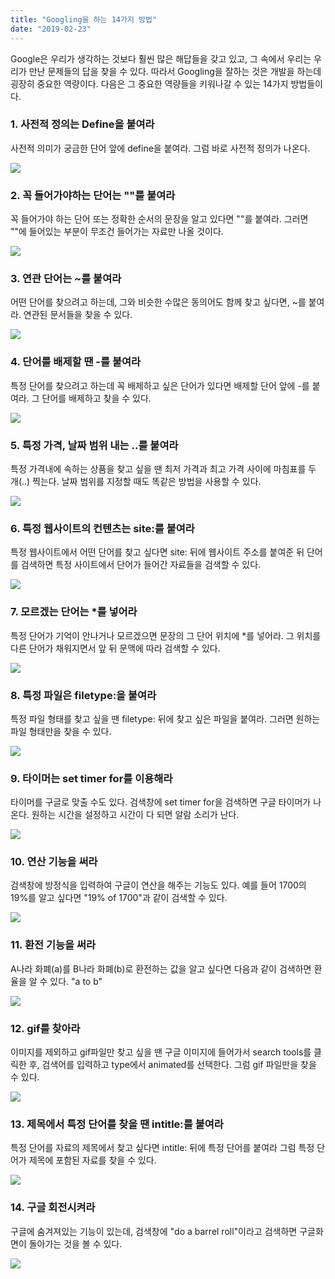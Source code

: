 ```yaml
---
title: "Googling을 하는 14가지 방법"
date: "2019-02-23"
---
```


Google은 우리가 생각하는 것보다 훨씬 많은 해답들을 갖고 있고, 그 속에서 우리는 우리가 만난 문제들의 답을 찾을 수 있다.
따라서 Googling을 잘하는 것은 개발을 하는데 굉장히 중요한 역량이다. 다음은 그 중요한 역량들을 키워나갈 수 있는 14가지 방법들이다.

### 1. 사전적 정의는 Define을 붙여라

사전적 의미가 궁금한 단어 앞에 define을 붙여라. 그럼 바로 사전적 정의가 나온다.

![](https://big.assets.huffingtonpost.com/definegooglesearch.gif)

### 2. 꼭 들어가야하는 단어는 ""를 붙여라

꼭 들어가야 하는 단어 또는 정확한 순서의 문장을 알고 있다면 ""를 붙여라.
그러면 ""에 들어있는 부분이 무조건 들어가는 자료만 나올 것이다.

![](https://big.assets.huffingtonpost.com/searchinquotes.gif)

### 3. 연관 단어는 ~를 붙여라

어떤 단어를 찾으려고 하는데, 그와 비슷한 수많은 동의어도 함께 찾고 싶다면,
~를 붙여라. 연관된 문서들을 찾을 수 있다.

![](https://big.assets.huffingtonpost.com/relatedsearchterms.gif)

### 4. 단어를 배제할 땐 -를 붙여라

특정 단어를 찾으려고 하는데 꼭 배제하고 싶은 단어가 있다면 배제할 단어 앞에 -를 붙여라. 그 단어를 배제하고 찾을 수 있다.

![](https://big.assets.huffingtonpost.com/breadwithoutyeastgooglesearch.gif)

### 5. 특정 가격, 날짜 범위 내는 ..를 붙여라

특정 가격내에 속하는 상품을 찾고 싶을 땐 최저 가격과 최고 가격 사이에 마침표를 두 개(..) 찍는다. 날짜 범위를 지정할 때도 똑같은 방법을 사용할 수 있다.

![](https://big.assets.huffingtonpost.com/pricerange.gif)

### 6. 특정 웹사이트의 컨텐츠는 site:를 붙여라

특정 웹사이트에서 어떤 단어를 찾고 싶다면 site: 뒤에 웹사이트 주소를 붙여준 뒤
단어를 검색하면 특정 사이트에서 단어가 들어간 자료들을 검색할 수 있다.

![](https://big.assets.huffingtonpost.com/sitesearchgoogleninja.gif)

### 7. 모르겠는 단어는 \*를 넣어라

특정 단어가 기억이 안나거나 모르겠으면 문장의 그 단어 위치에 \*를 넣어라.
그 위치를 다른 단어가 채워지면서 앞 뒤 문맥에 따라 검색할 수 있다.

![](https://big.assets.huffingtonpost.com/googleblanksearchpoprocks_0.gif)

### 8. 특정 파일은 filetype:을 붙여라

특정 파일 형태를 찾고 싶을 땐 filetype: 뒤에 찾고 싶은 파일을 붙여라.
그러면 원하는 파일 형태만을 찾을 수 있다.

![](https://big.assets.huffingtonpost.com/searchbyfiletype.gif)

### 9. 타이머는 set timer for를 이용해라

타이머를 구글로 맞출 수도 있다. 검색창에 set timer for을 검색하면 구글 타이머가 나온다. 원하는 시간을 설정하고 시간이 다 되면 알람 소리가 난다.

![](https://big.assets.huffingtonpost.com/settimerforgoogle.gif)

### 10. 연산 기능을 써라

검색창에 방정식을 입력하여 구글이 연산을 해주는 기능도 있다. 예를 들어 1700의 19%를 알고 싶다면 "19% of 1700"과 같이 검색할 수 있다.

![](https://big.assets.huffingtonpost.com/googlecalculatorfunction.gif)

### 11. 환전 기능을 써라

A나라 화폐(a)를 B나라 화폐(b)로 환전하는 값을 알고 싶다면 다음과 같이 검색하면
환율을 알 수 있다. "a to b"

![](https://big.assets.huffingtonpost.com/currencyconversiongoogle.gif)

### 12. gif를 찾아라

이미지를 제외하고 gif파일만 찾고 싶을 땐 구글 이미지에 들어가서 search tools를 클릭한 후, 검색어를 입력하고 type에서 animated를 선택한다. 그럼 gif 파일만을 찾을 수 있다.

![](https://big.assets.huffingtonpost.com/inigomontoyagooglesearch.gif)

### 13. 제목에서 특정 단어를 찾을 땐 intitle:를 붙여라

특정 단어를 자료의 제목에서 찾고 싶다면 intitle: 뒤에 특정 단어를 붙여라 그럼 특정 단어가 제목에 포함된 자료를 찾을 수 있다.

![](https://big.assets.huffingtonpost.com/bidenyearbookphotosearch.gif)

### 14. 구글 회전시켜라

구글에 숨겨져있는 기능이 있는데, 검색창에 "do a barrel roll"이라고 검색하면 구글화면이 돌아가는 것을 볼 수 있다.

![](https://big.assets.huffingtonpost.com/barrelroll.gif)
